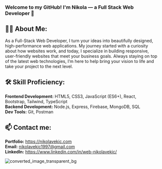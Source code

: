 ### Welcome to my GitHub! I'm Nikola — a Full Stack Web Developer 👋

## 👩‍💻 About Me:
As a Full-Stack Web Developer, I turn your ideas into beautifully designed, high-performance web applications. My journey started with a curiosity about how websites work, and today, I specialize in building responsive, user-friendly websites that meet your business goals. Always staying on top of the latest web technologies, I’m here to help bring your vision to life and take your project to the next level.

## 🛠️ Skill Proficiency:
**Frontend Development:** HTML5, CSS3, JavaScript (ES6+), React, Bootstrap, Tailwind, TypeScript <br />
**Backend Development:** Node.js, Express, Firebase, MongoDB, SQL <br />
**Dev Tools:** Git, Postman <br />

## 📫 Contact me:
**Portfolio:** https://nikolavekic.com <br />
**Email:** nikolavekic1997@gmail.com <br />
**LinkedIn:** https://www.linkedin.com/in/web-nikolavekic/ <br />


![converted_image_transparent_bg](https://github.com/NikolaVekic/NikolaVekic/assets/55920607/3d168a1c-4ec9-46e7-9019-32f94d56f702)



